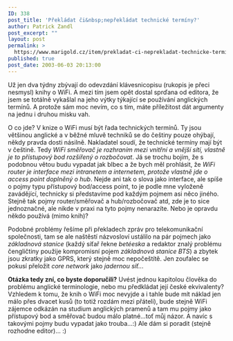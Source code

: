 ```yaml
---
ID: 338
post_title: 'Překládat či&nbsp;nepřekládat technické termíny?'
author: Patrick Zandl
post_excerpt: ""
layout: post
permalink: >
  https://www.marigold.cz/item/prekladat-ci-neprekladat-technicke-terminy
published: true
post_date: 2003-06-03 20:13:00
---
```

<P>Už jen dva týdny zbývají do odevzdání klávesnicopisu (rukopis je přeci nesmysl) knihy o WiFi. A mezi tím jsem opět dostal sprďana od editora, že jsem se totálně vykašlal na jeho výtky týkající se používání anglických termínů. A protože sám moc nevím, co s tím, máte příležitost dát argumenty na jednu i druhou misku vah. </P>
<P>O co jde? V knize o WiFi musí být řada technických termínů. Ty jsou většinou anglické a v běžné mluvě techniků se do češtiny pouze ohýbají, někdy pravda dosti násilně. Nakladatel soudí, že technické termíny mají být v češtině. Tedy <EM>WiFi směřovač je rozhraním mezi vnitřní a vnější sítí, vlastně je to přístupový bod rozšířený o rozbočovat</EM>. Já se trochu bojím, že s podobnou větou budu vypadat jak blbec a že bych měl prohlásit, že <EM>WiFi router je interface mezi intranetem a internetem, protože vlastně jde o access point doplněný o hub</EM>. Nejde ani tak o slova jako interface, ale spíše o pojmy typu přístupový bod/access point, to je podle mne vyloženě zavádějící, technicky si představíme pod každým pojmem asi něco jiného. Stejně tak pojmy router/směřovač a hub/rozbočovač atd, zde je to sice jednoznačné, ale nikde v praxi na tyto pojmy nenarazíte. Nebo je opravdu někdo používá (mimo knih)?</P>
<P>Podobné problémy řešíme při překladech zpráv pro telekomunikační společnosti, tam se ale naštěstí názvosloví ustálilo na pár pojmech jako <EM>základnová stanice</EM> (každý síťař řekne <EM>betéeska </EM>a redaktor znalý problému čengličtiny použije kompromisní pojem <EM>základnová stanice BTS</EM>) a zbytek jsou zkratky jako GPRS, který stejně moc nepočeštítě. Jen zoufalec se pokusí přeložit <EM>core network</EM> jako <EM>jadernou síť</EM>...</P>
<P><STRONG>Otázka tedy zní, co byste doporučili?</STRONG> Uvést jednou kapitolou člověka do problému anglické terminologie, nebo mu předkládat její české ekvivalenty? Vzhledem k tomu, že knih o WiFi moc nevyjde a i tahle bude mít náklad jen málo přes dvacet kusů (to totiž rozdám mezi přáteli), bude stejně WiFi zájemce odkázán na studium anglických pramenů a tam mu pojmy jako přístupový bod a směřovač budou málo platné...toť můj názor. A navíc s takovými pojmy budu vypadat jako trouba...:) Ale dám si poradit (stejně rozhodne editor)... :)</P>